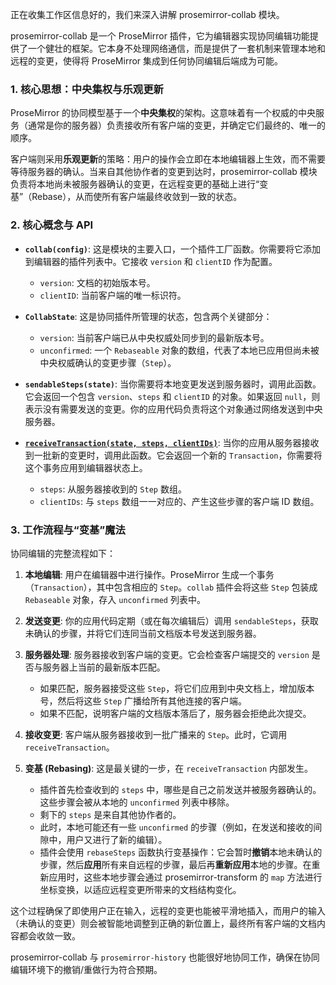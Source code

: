 正在收集工作区信息好的，我们来深入讲解 prosemirror-collab 模块。

prosemirror-collab 是一个 ProseMirror 插件，它为编辑器实现协同编辑功能提供了一个健壮的框架。它本身不处理网络通信，而是提供了一套机制来管理本地和远程的变更，使得将 ProseMirror 集成到任何协同编辑后端成为可能。

### 1. 核心思想：中央集权与乐观更新

ProseMirror 的协同模型基于一个**中央集权**的架构。这意味着有一个权威的中央服务（通常是你的服务器）负责接收所有客户端的变更，并确定它们最终的、唯一的顺序。

客户端则采用**乐观更新**的策略：用户的操作会立即在本地编辑器上生效，而不需要等待服务器的确认。当来自其他协作者的变更到达时，prosemirror-collab 模块负责将本地尚未被服务器确认的变更，在远程变更的基础上进行“变基”（Rebase），从而使所有客户端最终收敛到一致的状态。

### 2. 核心概念与 API

- **`collab(config)`**: 这是模块的主要入口，一个插件工厂函数。你需要将它添加到编辑器的插件列表中。它接收 `version` 和 `clientID` 作为配置。

  - `version`: 文档的初始版本号。
  - `clientID`: 当前客户端的唯一标识符。

- **`CollabState`**: 这是协同插件所管理的状态，包含两个关键部分：

  - `version`: 当前客户端已从中央权威处同步到的最新版本号。
  - `unconfirmed`: 一个 `Rebaseable` 对象的数组，代表了本地已应用但尚未被中央权威确认的变更步骤（`Step`）。

- **`sendableSteps(state)`**: 当你需要将本地变更发送到服务器时，调用此函数。它会返回一个包含 `version`、`steps` 和 `clientID` 的对象。如果返回 `null`，则表示没有需要发送的变更。你的应用代码负责将这个对象通过网络发送到中央服务器。

- **[`receiveTransaction(state, steps, clientIDs)`](prosemirror-collab/src/collab.ts)**: 当你的应用从服务器接收到一批新的变更时，调用此函数。它会返回一个新的 `Transaction`，你需要将这个事务应用到编辑器状态上。
  - `steps`: 从服务器接收到的 `Step` 数组。
  - `clientIDs`: 与 `steps` 数组一一对应的、产生这些步骤的客户端 ID 数组。

### 3. 工作流程与“变基”魔法

协同编辑的完整流程如下：

1.  **本地编辑**: 用户在编辑器中进行操作。ProseMirror 生成一个事务（`Transaction`），其中包含相应的 `Step`。`collab` 插件会将这些 `Step` 包装成 `Rebaseable` 对象，存入 `unconfirmed` 列表中。

2.  **发送变更**: 你的应用代码定期（或在每次编辑后）调用 `sendableSteps`，获取未确认的步骤，并将它们连同当前文档版本号发送到服务器。

3.  **服务器处理**: 服务器接收到客户端的变更。它会检查客户端提交的 `version` 是否与服务器上当前的最新版本匹配。

    - 如果匹配，服务器接受这些 `Step`，将它们应用到中央文档上，增加版本号，然后将这些 `Step` 广播给所有其他连接的客户端。
    - 如果不匹配，说明客户端的文档版本落后了，服务器会拒绝此次提交。

4.  **接收变更**: 客户端从服务器接收到一批广播来的 `Step`。此时，它调用 `receiveTransaction`。

5.  **变基 (Rebasing)**: 这是最关键的一步，在 `receiveTransaction` 内部发生。
    - 插件首先检查收到的 `steps` 中，哪些是自己之前发送并被服务器确认的。这些步骤会被从本地的 `unconfirmed` 列表中移除。
    - 剩下的 `steps` 是来自其他协作者的。
    - 此时，本地可能还有一些 `unconfirmed` 的步骤（例如，在发送和接收的间隙中，用户又进行了新的编辑）。
    - 插件会使用 `rebaseSteps` 函数执行变基操作：它会暂时**撤销**本地未确认的步骤，然后**应用**所有来自远程的步骤，最后再**重新应用**本地的步骤。在重新应用时，这些本地步骤会通过 prosemirror-transform 的 `map` 方法进行坐标变换，以适应远程变更所带来的文档结构变化。

这个过程确保了即使用户正在输入，远程的变更也能被平滑地插入，而用户的输入（未确认的变更）则会被智能地调整到正确的新位置上，最终所有客户端的文档内容都会收敛一致。

prosemirror-collab 与 `prosemirror-history` 也能很好地协同工作，确保在协同编辑环境下的撤销/重做行为符合预期。
